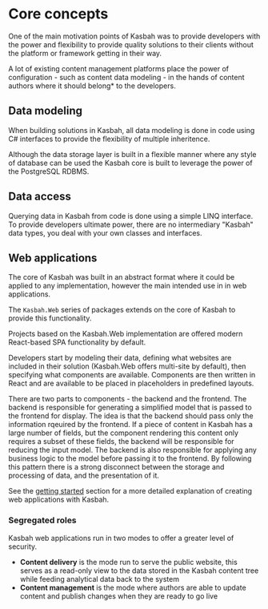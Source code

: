 # Core concepts

One of the main motivation points of Kasbah was to provide developers with the power and flexibility to provide quality solutions to their clients without the platform or framework getting in their way.

A lot of existing content management platforms place the power of configuration - such as content data modeling - in the hands of content authors where it should belong* to the developers.

## Data modeling

When building solutions in Kasbah, all data modeling is done in code using C# interfaces to provide the flexibility of multiple inheritence.

Although the data storage layer is built in a flexible manner where any style of database can be used the Kasbah core is built to leverage the power of the PostgreSQL RDBMS.

## Data access

Querying data in Kasbah from code is done using a simple LINQ interface.  To provide developers ultimate power, there are no intermediary "Kasbah" data types, you deal with your own classes and interfaces.

## Web applications

The core of Kasbah was built in an abstract format where it could be applied to any implementation, however the main intended use in in web applications.

The `Kasbah.Web` series of packages extends on the core of Kasbah to provide this functionality.

Projects based on the Kasbah.Web implementation are offered modern React-based SPA functionality by default.

Developers start by modeling their data, defining what websites are included in their solution (Kasbah.Web offers multi-site by default), then specifying what components are available.  Components are then written in React and are available to be placed in placeholders in predefined layouts.

There are two parts to components - the backend and the frontend.  The backend is responsible for generating a simplified model that is passed to the frontend for display.  The idea is that the backend should pass only the information rqeuired by the frontend.  If a piece of content in Kasbah has a large number of fields, but the component rendering this content only requires a subset of these fields, the backend will be responsible for reducing the input model.  The backend is also responsible for applying any business logic to the model before passing it to the frontend.  By following this pattern there is a strong disconnect between the storage and processing of data, and the presentation of it.

See the [getting started](/quickstart.md) section for a more detailed explanation of creating web applications with Kasbah.

### Segregated roles

Kasbah web applications run in two modes to offer a greater level of security.

* __Content delivery__ is the mode run to serve the public website, this serves as a read-only view to the data stored in the Kasbah content tree while feeding analytical data back to the system
* __Content management__ is the mode where authors are able to update content and publish changes when they are ready to go live
